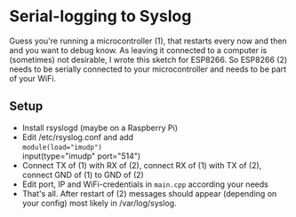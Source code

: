 # Serial-logging to Syslog
Guess you're running a microcontroller (1), that restarts every now and then and you want to debug know. As leaving it connected to a computer is (sometimes) not desirable, I wrote this sketch for ESP8266. So ESP8266 (2) needs to be serially connected to your microcontroller and needs to be part of your WiFi.

## Setup
* Install rsyslogd (maybe on a Raspberry Pi)
* Edit /etc/rsyslog.conf and add <br />
`module(load="imudp")` <br />
input(type="imudp" port="514") <br />
* Connect TX of (1) with RX of (2), connect RX of (1) with TX of (2), connect GND of (1) to GND of (2)
* Edit port, IP and WiFi-credentials in `main.cpp` according your needs
* That's all. After restart of (2) messages should appear (depending on your config) most likely in /var/log/syslog.